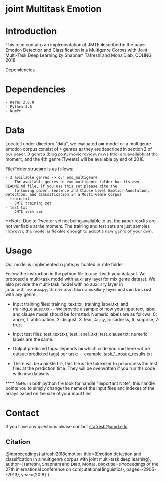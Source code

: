 # joint Multitask Emotion

# Introduction

This repo contains an implementation of JMTE described in the paper Emotion Detection and Classification in a 
Multigenre Corpus with Joint Multi-Task Deep Learning by Shabnam Tafreshi and Mona Diab, COLING 2018

Dependencies

# Dependencies

	- Keras 2.0.8
	- Python 3.6
	- NumPy
	
				
# Data

Located under directory "data", we evaluated our model on a multigenre emotion corpus consist of 4 genres as they are described in 
section 2 of our paper. 3 genres (blog post, movie review, news title) are available at the moment, and the 4th genre (Tweets) will 
be available by end of 2018. 

File/Folder structure is as follows: 

	- 3 available genres -> dir emo_multigenre
		The available genres in emo_multigenre folder has its own README.md file, if you use this set please cite the 
		following paper: Sentence and Clause Level Emotion Annotation, Detection, and Classification in a Multi-Genre Corpus
	- train.txt
		JMTE training set
	- test.txt
		JMTE test set
		
**Note: Due to Tweeter set not being available to us, the paper results are not verifiable at the moment. The training and test sets are just samples
However, the model is flexible enough to adopt a new genre of your own.

# Usage

Our model is implemented in jmte.py located in jmte folder.

Follow the instruction in the python file to use it with your dataset. We proposed a multi-task model with auxiliary layer for mix genre dataset.
We also provide the multi-task model with no auxiliary layer in jmte_with_no_aux.py, this version has no auxiliary layer and can be used with any genre.

- Input training files: training_text.txt, training_label.txt, and training_clause.txt
-- We provide a sample of how your input text, label, and clause model should be formated. Numeric labels are as follows: 
     0: anger, 
	 1: anticipation, 
     2: disgust, 
     3: fear, 
     4: joy, 
     5: sadness, 
     6: surprise, 
     7: trust
     
- Input test files: test_text.txt, test_label_.txt, test_clause.txt; numeric labels are the same.

- Output predicted tags: depends on which code you run there will be output (predicted tags) per task:
-- example: task_1_noaux_results.txt

- There will be a pickle file, this file is the tokenizer to preprocess the test files at the prediction time. They will be overwritten if you run the code with new datasets.

**** Note: In both python file look for handle "Important Note", this handle points you to simply change the name of the input files and indexes of the arrays based on the size of your input files
	
# Contact
If you have any questions please contact stafresh@umd.edu. 
## Citation
@inproceedings{tafreshi2018emotion,
  title={Emotion detection and classification in a multigenre corpus with joint multi-task deep learning},
  author={Tafreshi, Shabnam and Diab, Mona},
  booktitle={Proceedings of the 27th international conference on computational linguistics},
  pages={2905--2913},
  year={2018}
}
